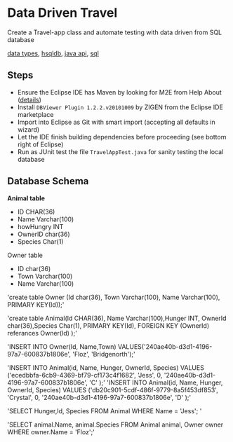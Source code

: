 # Data Driven Travel
Create a Travel-app class and automate testing with data driven from SQL database<br>

[data types](https://www.w3schools.com/sql/sql_datatypes.asp),
[hsqldb](http://hsqldb.org/),
[java api](https://docs.oracle.com/javase/7/docs/api/),
[sql](https://www.w3schools.com/sql/)

## Steps
* Ensure the Eclipse IDE has Maven by looking for M2E from Help About ([details](https://www.vogella.com/tutorials/EclipseMaven/article.html))
* Install `DBViewer Plugin 1.2.2.v20101009` by ZIGEN from the Eclipse IDE marketplace
* Import into Eclipse as Git with smart import (accepting all defaults in wizard)
* Let the IDE finish building dependencies before proceeding (see bottom right of Eclipse)
* Run as JUnit test the file `TravelAppTest.java` for sanity testing the local database

## Database Schema


**Animal table** 
- ID CHAR(36)
- Name Varchar(100)
- howHungry INT
- OwnerID char(36)
- Species Char(1)

Owner table
- ID char(36)
- Town Varchar(100)
- Name Varchar(100)


'create table Owner (Id char(36), Town Varchar(100), Name Varchar(100), PRIMARY KEY(Id));'

'create table Animal(Id CHAR(36), Name Varchar(100),Hunger INT, OwnerId char(36),Species Char(1), PRIMARY KEY(Id), FOREIGN KEY (OwnerId) referances Owner(Id) );'

'INSERT INTO Owner(Id, Name,Town) VALUES('240ae40b-d3d1-4196-97a7-600837b1806e', 'Floz', 'Bridgenorth');'

'INSERT INTO Animal(id, Name, Hunger, OwnerId, Species) VALUES ('ecedbbfa-6cb9-4369-bf79-cf173c4f1682', 'Jess', 0, '240ae40b-d3d1-4196-97a7-600837b1806e', 'C' );'
'INSERT INTO Animal(id, Name, Hunger, OwnerId, Species) VALUES ('db20c901-5cdf-486f-9779-8a5f453df853', 'Crystal', 0, '240ae40b-d3d1-4196-97a7-600837b1806e', 'D' );'

'SELECT Hunger,Id, Species FROM Animal WHERE Name = 'Jess'; '

'SELECT animal.Name, animal.Species FROM Animal animal, Owner owner WHERE owner.Name = 'Floz';'

